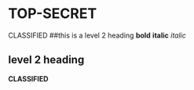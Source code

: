 # TOP-SECRET
CLASSIFIED
##this is a level 2 heading
**bold**
**italic**
*italic*
## level 2 heading
**CLASSIFIED**
